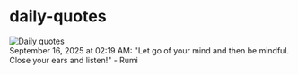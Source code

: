 # daily-quotes
[![Daily quotes](https://github.com/ceepu8/daily-quotes/actions/workflows/daily-quote.yml/badge.svg)](https://github.com/ceepu8/daily-quotes/actions/workflows/daily-quote.yml)<br/>
September 16, 2025 at 02:19 AM: "Let go of your mind and then be mindful. Close your ears and listen!" - Rumi

